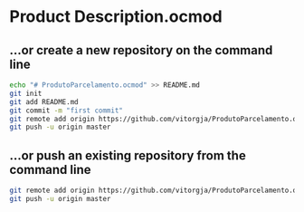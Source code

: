 # Product Description.ocmod

## …or create a new repository on the command line
```sh
echo "# ProdutoParcelamento.ocmod" >> README.md
git init
git add README.md
git commit -m "first commit"
git remote add origin https://github.com/vitorgja/ProdutoParcelamento.ocmod.git
git push -u origin master
```

## …or push an existing repository from the command line
```sh
git remote add origin https://github.com/vitorgja/ProdutoParcelamento.ocmod.git
git push -u origin master
```
